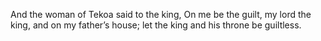 And the woman of Tekoa said to the king, On me be the guilt, my lord the king, and on my father’s house; let the king and his throne be guiltless.

